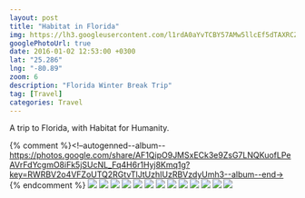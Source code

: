 ```yaml
---
layout: post
title: "Habitat in Florida"
img: https://lh3.googleusercontent.com/l1rdA0aYvTCBY57AMw5llcEf5dTAXRCZk4vueayTTviMn959xzfb7HeefhXpl-sKV1wOLx0fPhdvVXnoiIVt7hUJzZFWc6bwRzrcJBj3jq7uW8gC5zu-4SRgGd62dMNP8CngNUAF_w=w3264-h1836
googlePhotoUrl: true
date: 2016-01-02 12:53:00 +0300
lat: "25.286"
lng: "-80.89" 
zoom: 6
description: "Florida Winter Break Trip"
tag: [Travel]
categories: Travel
---
```


A trip to Florida, with Habitat for Humanity.

{% comment %}<!–autogenned--album--https://photos.google.com/share/AF1QipO9JMSxECk3e9ZsG7LNQKuofLPeAVrFdYcgmO8iFk5jSUcNL_Fq4H6r1Hyj8Kmq1g?key=RWRBV2o4VFZoUTQ2RGtvTlJtUzhIUzRBVzdyUmh3--album--end->
{% endcomment %}
<a data-fancybox="gallery" href="https://lh3.googleusercontent.com/l1rdA0aYvTCBY57AMw5llcEf5dTAXRCZk4vueayTTviMn959xzfb7HeefhXpl-sKV1wOLx0fPhdvVXnoiIVt7hUJzZFWc6bwRzrcJBj3jq7uW8gC5zu-4SRgGd62dMNP8CngNUAF_w=w3264-h1836"><img src="https://lh3.googleusercontent.com/l1rdA0aYvTCBY57AMw5llcEf5dTAXRCZk4vueayTTviMn959xzfb7HeefhXpl-sKV1wOLx0fPhdvVXnoiIVt7hUJzZFWc6bwRzrcJBj3jq7uW8gC5zu-4SRgGd62dMNP8CngNUAF_w=w200-h200"></a>
<a data-fancybox="gallery" href="https://lh3.googleusercontent.com/8TIu0d7MyTCEM2K2fv1ClvfJUqJ5wfcXgKSkvISvi909904MAgiILdKWsxiKnbYWE-qkTpBVyWN7ekQHgJEaTRs6MjDY2IV4qADrSSocCYey70dE_WlQBZL3gOtZl2Q1nTvZ1bPlqg=w1836-h3264"><img src="https://lh3.googleusercontent.com/8TIu0d7MyTCEM2K2fv1ClvfJUqJ5wfcXgKSkvISvi909904MAgiILdKWsxiKnbYWE-qkTpBVyWN7ekQHgJEaTRs6MjDY2IV4qADrSSocCYey70dE_WlQBZL3gOtZl2Q1nTvZ1bPlqg=w200-h200"></a>
<a data-fancybox="gallery" href="https://lh3.googleusercontent.com/_c8ZgxEIYKxxgvbVIL8Qh0a6VAE7JqAJKEX3CGsXfxF-p82xVUsibprjp2VwnXfV953NWFDYXjzr7kcZY-dxFt1rA-FAGC8NxuPK7EEFxq4TARbN3CqaZGrG1WYKjcf4udAcj-p6Rg=w3264-h1836"><img src="https://lh3.googleusercontent.com/_c8ZgxEIYKxxgvbVIL8Qh0a6VAE7JqAJKEX3CGsXfxF-p82xVUsibprjp2VwnXfV953NWFDYXjzr7kcZY-dxFt1rA-FAGC8NxuPK7EEFxq4TARbN3CqaZGrG1WYKjcf4udAcj-p6Rg=w200-h200"></a>
<a data-fancybox="gallery" href="https://lh3.googleusercontent.com/Ki2VZXGqy6jq7pcL2nZj5HzkcjfNfzaAH9EFmOuDm7kqyA5XGZVKc9TgtoBwGhwf-ZT_HsFydKCLMufEtYctGsUmUJ63cbYnuwO9xb2wB4kb-1T-KbmMwZq35VCByz-CF00JpKnplw=w1836-h3264"><img src="https://lh3.googleusercontent.com/Ki2VZXGqy6jq7pcL2nZj5HzkcjfNfzaAH9EFmOuDm7kqyA5XGZVKc9TgtoBwGhwf-ZT_HsFydKCLMufEtYctGsUmUJ63cbYnuwO9xb2wB4kb-1T-KbmMwZq35VCByz-CF00JpKnplw=w200-h200"></a>
<a data-fancybox="gallery" href="https://lh3.googleusercontent.com/XruTf0bzmSk3gsDq0eWgARhVAvQXH-BgJGiFU3UL-5XRx63d3gA8QqKvLcdQRg0HWVY5vrS-NbmvDcgU0fMf5EmZhe0eIdLZVDviHiJOzfc_2K1gobW3m50A7XSeprw3kDtpnYWwKw=w1836-h3264"><img src="https://lh3.googleusercontent.com/XruTf0bzmSk3gsDq0eWgARhVAvQXH-BgJGiFU3UL-5XRx63d3gA8QqKvLcdQRg0HWVY5vrS-NbmvDcgU0fMf5EmZhe0eIdLZVDviHiJOzfc_2K1gobW3m50A7XSeprw3kDtpnYWwKw=w200-h200"></a>
<a data-fancybox="gallery" href="https://lh3.googleusercontent.com/U6uF4IpjQPaii9VcO9ks--Hz_rIOcAbTAELfyO_TMZALZhG1W1je7wMgUk7Wohv9bvwIJA-elFveJBlFoGzq98r4JVf0Hv0j2ZB8x7UG_ZY6XAN6uoxCTr0IBiWFmTzYKxdaSlQJdA=w3264-h1836"><img src="https://lh3.googleusercontent.com/U6uF4IpjQPaii9VcO9ks--Hz_rIOcAbTAELfyO_TMZALZhG1W1je7wMgUk7Wohv9bvwIJA-elFveJBlFoGzq98r4JVf0Hv0j2ZB8x7UG_ZY6XAN6uoxCTr0IBiWFmTzYKxdaSlQJdA=w200-h200"></a>
<a data-fancybox="gallery" href="https://lh3.googleusercontent.com/SRCBSS9-JLgTjqvKIrVRHcCBr7rky6TwT3f3MCpxxle8kEUnLx1xEeI4FY1xviJMHGfEOa_NuYeXZHandTmqLzEePyLwaIVeZlWtzvM8fGYWdMEfRq945u5T8qgPB_a_IM2lWxuXZQ=w1836-h3264"><img src="https://lh3.googleusercontent.com/SRCBSS9-JLgTjqvKIrVRHcCBr7rky6TwT3f3MCpxxle8kEUnLx1xEeI4FY1xviJMHGfEOa_NuYeXZHandTmqLzEePyLwaIVeZlWtzvM8fGYWdMEfRq945u5T8qgPB_a_IM2lWxuXZQ=w200-h200"></a>
<a data-fancybox="gallery" href="https://lh3.googleusercontent.com/NBFnjRNpLuXeawPM1Eqhx0IVteIBEdhmFJd3p8ApDsvv6j_Q1u08kkLBCCagwOO4_0XViZUGzkuK7lIMYFMpcwhjguFgO5-Emzgu9F_akRP9rQqIMK5stLGL1iOfWpYJXrUqS3_7Pw=w1836-h3264"><img src="https://lh3.googleusercontent.com/NBFnjRNpLuXeawPM1Eqhx0IVteIBEdhmFJd3p8ApDsvv6j_Q1u08kkLBCCagwOO4_0XViZUGzkuK7lIMYFMpcwhjguFgO5-Emzgu9F_akRP9rQqIMK5stLGL1iOfWpYJXrUqS3_7Pw=w200-h200"></a>
<a data-fancybox="gallery" href="https://lh3.googleusercontent.com/LbpDy6Ed4nLALXagAAfkXz0l0pmiYtMZYnpttiQzJzt1RmxrYkXHujoBSYyglHHX-j0ehCETFMgEPeADEo-VfH-CghAn-6gHbhn3wabuHvaFbM7yfzSopTYTSbOzmzwuNX7NFwHpxQ=w3264-h1836"><img src="https://lh3.googleusercontent.com/LbpDy6Ed4nLALXagAAfkXz0l0pmiYtMZYnpttiQzJzt1RmxrYkXHujoBSYyglHHX-j0ehCETFMgEPeADEo-VfH-CghAn-6gHbhn3wabuHvaFbM7yfzSopTYTSbOzmzwuNX7NFwHpxQ=w200-h200"></a>
<a data-fancybox="gallery" href="https://lh3.googleusercontent.com/VepOdQ3BBhEZ546aTnrLKZFQC6sKQo_zU8PJC6KpSxEZOx8H7rDfT_tuoKMw4LHt4bVIB6DDXlYlaAxIA9oGw2a6LEqmVJuu_-1_8MoZJco93Dq_837m0LkxsxSiacUzGZlxsBkXpA=w3264-h1836"><img src="https://lh3.googleusercontent.com/VepOdQ3BBhEZ546aTnrLKZFQC6sKQo_zU8PJC6KpSxEZOx8H7rDfT_tuoKMw4LHt4bVIB6DDXlYlaAxIA9oGw2a6LEqmVJuu_-1_8MoZJco93Dq_837m0LkxsxSiacUzGZlxsBkXpA=w200-h200"></a>
<a data-fancybox="gallery" href="https://lh3.googleusercontent.com/x6Gk2q0ytG0hiMUZ1yESDwKFcMFQwWKbqOdZTMk8cYPUAiwpC-fCf5irKyLf2hgYCNenhESs1AtFTME90O1hrDLfRsB8dTlEupPKezHDDYGfpk2yCYS6RHpCeKX3pDCoyB6XYcH91g=w1836-h3264"><img src="https://lh3.googleusercontent.com/x6Gk2q0ytG0hiMUZ1yESDwKFcMFQwWKbqOdZTMk8cYPUAiwpC-fCf5irKyLf2hgYCNenhESs1AtFTME90O1hrDLfRsB8dTlEupPKezHDDYGfpk2yCYS6RHpCeKX3pDCoyB6XYcH91g=w200-h200"></a>
<a data-fancybox="gallery" href="https://lh3.googleusercontent.com/CbEv23gN70jgPasQ5rn9aQGR2hnIZe93c-JSEBDLJ-oUM6lWAZwW8wlcJAmJQUAvpX91_EfG6v5VUiLe7NNoKqoLxRm_X7CQmcrOvC7549W5fqWuKBVkA0cMCH6AxboGt6sUE_6krQ=w3264-h1836"><img src="https://lh3.googleusercontent.com/CbEv23gN70jgPasQ5rn9aQGR2hnIZe93c-JSEBDLJ-oUM6lWAZwW8wlcJAmJQUAvpX91_EfG6v5VUiLe7NNoKqoLxRm_X7CQmcrOvC7549W5fqWuKBVkA0cMCH6AxboGt6sUE_6krQ=w200-h200"></a>
<a data-fancybox="gallery" href="https://lh3.googleusercontent.com/ETLO8VryJ8K3f5BeBBkZRkR0Jd1FuGbu70BIw3wZ9Cm95awH77hPoue7ExT86aS_R2-xVPB32vuK3pb3ZjCfXIesaLtMhapqPmtY5dknalmv2BD1pPSR646USiQRfz0ADC1G4ss6Eg=w3264-h1836"><img src="https://lh3.googleusercontent.com/ETLO8VryJ8K3f5BeBBkZRkR0Jd1FuGbu70BIw3wZ9Cm95awH77hPoue7ExT86aS_R2-xVPB32vuK3pb3ZjCfXIesaLtMhapqPmtY5dknalmv2BD1pPSR646USiQRfz0ADC1G4ss6Eg=w200-h200"></a>
